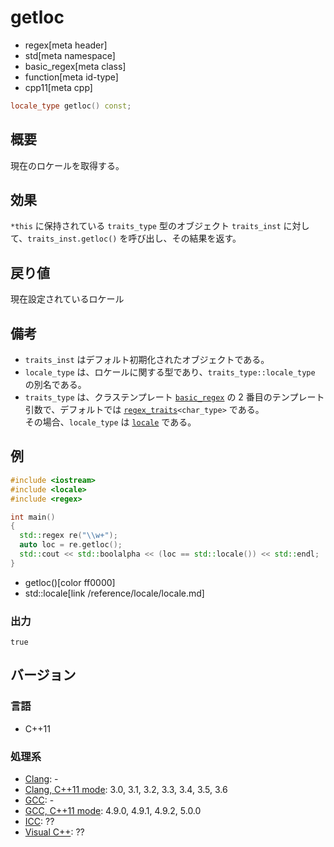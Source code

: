 # getloc
* regex[meta header]
* std[meta namespace]
* basic_regex[meta class]
* function[meta id-type]
* cpp11[meta cpp]

```cpp
locale_type getloc() const;
```

## 概要
現在のロケールを取得する。


## 効果
`*this` に保持されている `traits_type` 型のオブジェクト `traits_inst` に対して、`traits_inst.getloc()` を呼び出し、その結果を返す。


## 戻り値
現在設定されているロケール


## 備考
- `traits_inst` はデフォルト初期化されたオブジェクトである。
- `locale_type` は、ロケールに関する型であり、`traits_type::locale_type` の別名である。
- `traits_type` は、クラステンプレート [`basic_regex`](../basic_regex.md) の 2 番目のテンプレート引数で、デフォルトでは [`regex_traits`](../regex_traits.md)`<char_type>` である。  
    その場合、`locale_type` は [`locale`](../../locale/locale.md) である。


## 例
```cpp
#include <iostream>
#include <locale>
#include <regex>

int main()
{
  std::regex re("\\w+");
  auto loc = re.getloc();
  std::cout << std::boolalpha << (loc == std::locale()) << std::endl;
}
```
* getloc()[color ff0000]
* std::locale[link /reference/locale/locale.md]

### 出力
```
true
```


## バージョン
### 言語
- C++11

### 処理系
- [Clang](/implementation.md#clang): -
- [Clang, C++11 mode](/implementation.md#clang): 3.0, 3.1, 3.2, 3.3, 3.4, 3.5, 3.6
- [GCC](/implementation.md#gcc): -
- [GCC, C++11 mode](/implementation.md#gcc): 4.9.0, 4.9.1, 4.9.2, 5.0.0
- [ICC](/implementation.md#icc): ??
- [Visual C++](/implementation.md#visual_cpp): ??
